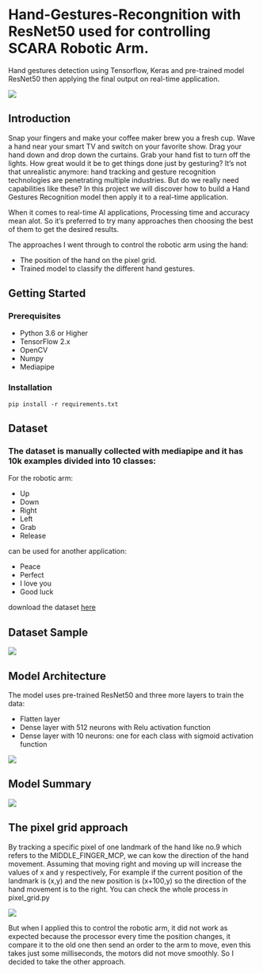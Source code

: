 # Hand-Gestures-Recongnition with ResNet50 used for controlling SCARA Robotic Arm.

Hand gestures detection using Tensorflow, Keras and pre-trained model ResNet50 then applying the final output on real-time application.

 ![](https://github.com/Muhameddemadd/Hand-Gestures-Recognition/blob/master/Readme_imgs/IMG-2319.gif)


## Introduction
Snap your fingers and make your coffee maker brew you a fresh cup. Wave a hand near your smart TV and switch on your favorite show. Drag your hand down and drop down the curtains. Grab your hand fist to turn off the lights. How great would it be to get things done just by gesturing? It’s not that unrealistic anymore: hand tracking and gesture recognition technologies are penetrating multiple industries. But do we really need capabilities like these? In this project we will discover how to build a Hand Gestures Recognition model then apply it to a real-time application.

When it comes to real-time AI applications, Processing time and accuracy mean alot. So it’s preferred to try many approaches then choosing the best of them to get the desired results.
 
The approaches I went through to control the robotic arm using the hand:
* The position of the hand on the pixel grid.
* Trained model to classify the different hand gestures.


## Getting Started
### Prerequisites
* Python 3.6 or Higher
* TensorFlow 2.x
* OpenCV
* Numpy
* Mediapipe

### Installation
```
pip install -r requirements.txt
```

## Dataset
### The dataset is manually collected with mediapipe and it has 10k examples divided into 10 classes:
For the robotic arm:
* Up
* Down
* Right
* Left
* Grab
* Release 

can be used for another application:
* Peace
* Perfect 
* I love you
* Good luck

download the dataset [here](https://drive.google.com/file/d/1wpktVV_S7TxmSbABrLr9mL5WsnYU3d8Z/view?usp=share_link)

## Dataset Sample
![](https://github.com/Muhameddemadd/Hand-Gestures-Recognition/blob/master/Readme_imgs/collage%20(1).jpg)

## Model Architecture
The model uses pre-trained ResNet50 and three more layers to train the data:
* Flatten layer
* Dense layer with 512 neurons with Relu activation function
* Dense layer with 10 neurons: one for each class with sigmoid activation function

![](https://github.com/Muhameddemadd/Hand-Gestures-Recognition/blob/master/Readme_imgs/ResNet%20arch.png)

## Model Summary
![](https://github.com/Muhameddemadd/Hand-Gestures-Recognition/blob/master/Readme_imgs/summary.png)

## The pixel grid approach

By tracking a specific pixel of one landmark of the hand like no.9 which refers to the MIDDLE_FINGER_MCP, we can kow the direction of the hand movement. Assuming that moving right and moving up will increase the values of x and y respectively, For example if the current position of the landmark is (x,y) and the new position is (x+100,y) so the direction of the hand movement is to the right. You can check the whole process in pixel_grid.py 

![](https://github.com/Muhameddemadd/Hand-Gestures-Recognition/blob/master/Readme_imgs/hand_landmarks.png)

But when I applied this to control the robotic arm, it did not work as expected because the processor every time the position changes, it compare it to the old one then send an order to the arm to move, even this takes just some milliseconds, the motors did not move smoothly. So I decided to take the other approach.

